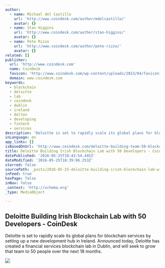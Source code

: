```yaml
---
author:
  - name: Michael del Castillo
    url: 'http://www.coindesk.com/author/mdelcastillo/'
    avatar: {}
  - name: Stan Higgins
    url: 'http://www.coindesk.com/author/stan-higgins/'
    avatar: {}
  - name: Pete Rizzo
    url: 'http://www.coindesk.com/author/pete-rizzo/'
    avatar: {}
related: []
publisher:
  url: 'http://www.coindesk.com'
  name: CoinDesk
  favicon: 'http://www.coindesk.com/wp-content/uploads/2013/04/favicon1.ico?ffe887'
  domain: www.coindesk.com
keywords:
  - blockchain
  - deloitte
  - lab
  - coindesk
  - dublin
  - ireland
  - dalton
  - developing
  - fintech
  - services
description: 'Deloitte is set to rapidly scale its global plans for blockchain services by setting up a new development hub in Ireland. Announced today, Deloitte has created a financial services blockchain lab in Dublin, and will seek to grow that team to 50 people over the next 18 months.'
inLanguage: en
app_links: []
isBasedOnUrl: 'http://www.coindesk.com/deloitte-building-team-50-blockchain-developers-new-fintech-lab/'
title: Deloitte Building Irish Blockchain Lab with 50 Developers - CoinDesk
datePublished: '2016-05-25T18:42:54.445Z'
dateModified: '2016-05-25T18:39:06.253Z'
starred: false
sourcePath: _posts/2016-05-25-deloitte-building-irish-blockchain-lab-with-50-developers-.md
inFeed: true
hasPage: false
inNav: false
_context: 'http://schema.org'
_type: MediaObject

---
```

<article style=""><h1>Deloitte Building Irish Blockchain Lab with 50 Developers - CoinDesk</h1><p>Deloitte is set to rapidly scale its global plans for blockchain services by setting up a new development hub in Ireland. Announced today, Deloitte has created a financial services blockchain lab in Dublin, and will seek to grow that team to 50 people over the next 18 months.</p><img src="http://media.coindesk.com/2016/05/RRP-0084.jpg" /></article>